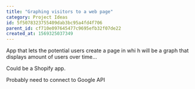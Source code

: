 ```yaml
---
title: "Graphing visitors to a web page"
category: Project Ideas
id: 5f5078323755409dab3bc95a4fd4f706
parent_id: cf710e097645477c9695efb32f07de22
created_at: 1569325037349
---
```


App that lets the potential users create a page in whi h will be a graph that displays amount of users over time...

Could be a Shopify app. 

Probably need to connect to Google API

    